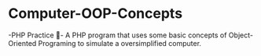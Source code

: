 # Computer-OOP-Concepts
-PHP Practice 🐘-
A PHP program that uses some basic concepts of Object-Oriented Programing to simulate a oversimplified computer.
